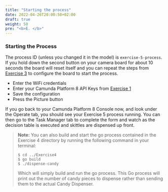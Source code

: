 ```yaml
---
title: "Starting the process"
date: 2022-04-26T20:00:58+02:00
draft: true
weight: 50
pre: "<b>E. </b>"
---
```


### Starting the Process

The process ID (unless you changed it in the model) is `exercise-5-process`. If you hold down the second button on your camera board for about 10 seconds the board will reset itself and you can repeat the steps from [Exercise 3](../Exercise3/index.md) to configure the board to start the process.

- Enter the WiFi credentials
- Enter your Camunda Platform 8 API Keys from [Exercise 1](../Exercise1/_index.md)
- Save the configuration
- Press the Picture button

If you go back to your Camunda Platform 8 Console now, and look under the Operate tab, you should see your Exercise 5 process running. You can then go to the Task Manager tab to complete the form and watch as the decision table is executed and skittles are dispensed up front.

> **Note:** You can also build and start the go process contained in the Exercise 4 directory by running the following command in your terminal:
>
> ```shell
> $ cd ../Exercise4
> $ go build
> $ ./dispense-candy
> ```
>
> Which will simply build and run the go process. This Go process will print out the number of candy pieces to dispense rather than sending them to the actual Candy Dispenser.